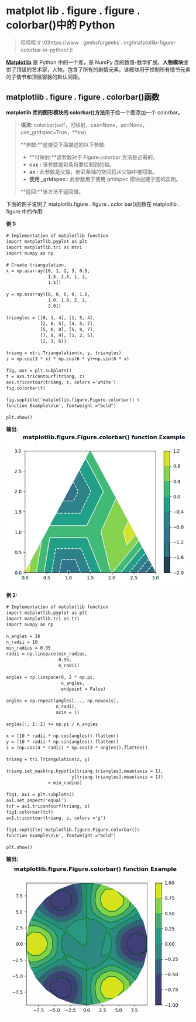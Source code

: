# matplot lib . figure . figure . colorbar()中的 Python

> 哎哎哎:# t0]https://www . geeksforgeeks . org/matplotlib-figure-colorbar-in-python/上

**[Matplotlib](https://www.geeksforgeeks.org/python-introduction-matplotlib/)** 是 Python 中的一个库，是 NumPy 库的数值-数学扩展。**人物模块**提供了顶级的艺术家，人物，包含了所有的剧情元素。该模块用于控制所有情节元素的子情节和顶层容器的默认间距。

## matplotlib . figure . figure . colorbar()函数

**matplotlib 库的图形模块的 colorbar()方法**用于给一个图添加一个 colorbar。

> **语法:** colorbar(self，可映射，cax=None，ax=None，use_gridspec=True，**kw)
> 
> **参数:**这接受下面描述的以下参数:
> 
> *   **可映射:**该参数对于 Figure.colorbar 方法是必需的。
> *   **cax :** 该参数是彩条将要绘制到的轴。
> *   **ax :** 此参数是父轴，新彩条轴的空间将从父轴中被窃取。
> *   **使用 _gridspec :** 此参数用于使用 gridspec 模块创建子图的实例。
> 
> **返回:**该方法不返回值。

下面的例子说明了 matplotlib.figure . figure . color bar()函数在 matplotlib . figure 中的作用:

**例 1:**

```
# Implementation of matplotlib function
import matplotlib.pyplot as plt
import matplotlib.tri as mtri
import numpy as np

# Create triangulation.
x = np.asarray([0, 1, 2, 3, 0.5,
                1.5, 2.5, 1, 2, 
                1.5])

y = np.asarray([0, 0, 0, 0, 1.0,
                1.0, 1.0, 2, 2, 
                3.0])

triangles = [[0, 1, 4], [1, 5, 4], 
             [2, 6, 5], [4, 5, 7],
             [5, 6, 8], [5, 8, 7],
             [7, 8, 9], [1, 2, 5], 
             [2, 3, 6]]

triang = mtri.Triangulation(x, y, triangles)
z = np.cos(3 * x) * np.cos(6 * y)+np.sin(6 * x)

fig, axs = plt.subplots()
t = axs.tricontourf(triang, z)
axs.tricontour(triang, z, colors ='white')
fig.colorbar(t)

fig.suptitle('matplotlib.figure.Figure.colorbar() \
function Example\n\n', fontweight ="bold")

plt.show()
```

**输出:**
![](img/59a83967cb2b2ed6787fd404c8d23514.png)

**例 2:**

```
# Implementation of matplotlib function
import matplotlib.pyplot as plt
import matplotlib.tri as tri
import numpy as np

n_angles = 26
n_radii = 10
min_radius = 0.35
radii = np.linspace(min_radius,
                    0.95,
                    n_radii)

angles = np.linspace(0, 2 * np.pi,
                     n_angles,
                     endpoint = False)

angles = np.repeat(angles[..., np.newaxis], 
                   n_radii,
                   axis = 1)

angles[:, 1::2] += np.pi / n_angles

x = (10 * radii * np.cos(angles)).flatten()
y = (10 * radii * np.sin(angles)).flatten()
z = (np.cos(4 * radii) * np.cos(3 * angles)).flatten()

triang = tri.Triangulation(x, y)

triang.set_mask(np.hypot(x[triang.triangles].mean(axis = 1),
                         y[triang.triangles].mean(axis = 1))
                < min_radius)

fig1, ax1 = plt.subplots()
ax1.set_aspect('equal')
tcf = ax1.tricontourf(triang, z)
fig1.colorbar(tcf)
ax1.tricontour(triang, z, colors ='g')

fig1.suptitle('matplotlib.figure.Figure.colorbar()\
function Example\n\n', fontweight ="bold")

plt.show()
```

**输出:**
![](img/aeee5da19f85bd44e517ce1a8472ac8a.png)